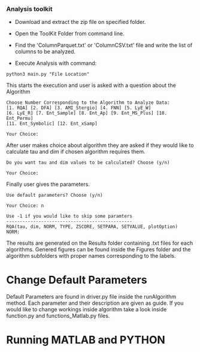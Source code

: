 ### Analysis toolkit

- Download and extract the zip file on specified folder. 
- Open the ToolKit Folder from command line. 
- Find the 'ColumnParquet.txt' or 'ColumnCSV.txt' file and write the list of columns to be analyzed.

- Execute Analysis with command: 

```
python3 main.py "File Location"
```
This starts the execution and user is asked with a question about the Algorithm
```
Choose Number Corresponding to the Algorithm to Analyze Data:
[1. RQA] [2. DFA] [3. AMI_Stergio] [4. FNN] [5. LyE_W]
[6. LyE_R] [7. Ent_Sample] [8. Ent_Ap] [9. Ent_MS_Plus] [10. Ent_Permu]
[11. Ent_Symbolic] [12. Ent_xSamp]

Your Choice: 
```
After user makes choice about algorithm they are asked if they would like to calculate tau and dim if chosen algorithm requires them.

```
Do you want tau and dim values to be calculated? Choose (y/n)

Your Choice: 
```
Finally user gives the parameters.
```
Use default parameters? Choose (y/n)

Your Choice: n

Use -1 if you would like to skip some paramters
-----------------------------------------------
RQA(tau, dim, NORM, TYPE, ZSCORE, SETPARA, SETVALUE, plotOption)
NORM: 
```
The results are generated on the Results folder containing .txt files for each algorithms.
Genered figures can be found inside the Figures folder and the algorithm subfolders with proper names corresponding to the labels.


# Change Default Parameters
Default Parameters are found in driver.py file inside the runAlgorithm method. Each parameter and their description are given as guide. If you would like to change workings inside algorithm take a look inside function.py and functions_Matlab.py files. 

# Running MATLAB and PYTHON




